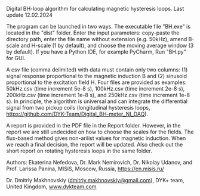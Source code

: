 Digital BH-loop algorithm for calculating magnetic hysteresis loops. Last update 12.02.2024

The program can be launched in two ways. The executable file "BH.exe" is located in the "dist" folder. Enter the input parameters: copy-paste the directory path, enter the file name without extension (e.g. 50kHz), amend B-scale and H-scale (1 by default), and choose the moving average window (3 by default). If you have a Python IDE, for example PyCharm, Run "BH.py" for GUI. 

A csv file (comma delimited) with data must contain only two columns: (1) signal response proportional to the magnetic induction B and (2) sinusoid proportional to the excitation field H. Four files are provided as examples: 50kHz.csv (time increment 5e-8 s), 100kHz.csv (time increment 2e-8 s), 200kHz.csv (time increment 1e-8 s), and 250kHz.csv (time increment 1e-8 s). In principle, the algorithm is universal and can integrate the differential signal from two pickup coils (longitudinal hysteresis loops, https://github.com/DYK-Team/Digital_BH-meter_NI_DAQ).

A report is provided in the PDF file in the Report folder. However, in the report we are still undecided on how to choose the scales for the fields. The flux-based method gives non-arilist values for magnetic induction. When we reach a final decision, the report will be updated. Also check out the short report on rotating hysteresis loops in the same folder.

Authors:
Ekaterina Nefedova, Dr. Mark Nemirovich, Dr. Nikolay Udanov, and Prof. Larissa Panina,
MISiS, Moscow, Russia, https://en.misis.ru/

Dr. Dmitriy Makhnovskiy (dmitriy.makhnovskiy@gmail.com),
DYK+ team, United Kingdom, www.dykteam.com
